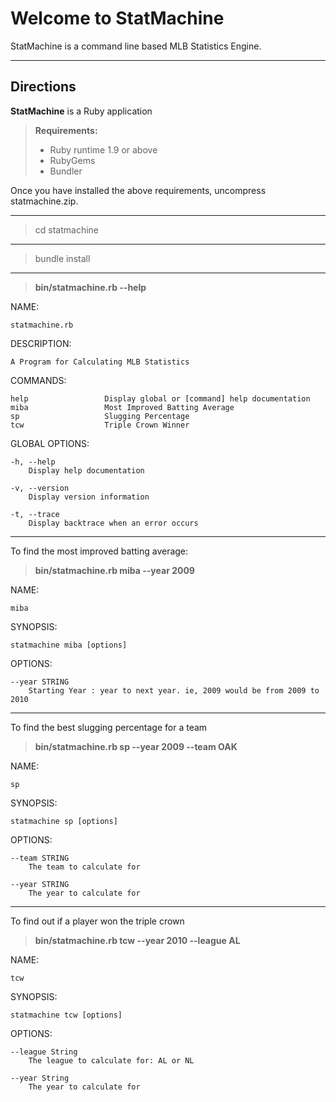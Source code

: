 Welcome to StatMachine
=====================


StatMachine is a command line based MLB Statistics Engine.  

----------


Directions
---------

**StatMachine** is a Ruby application

> **Requirements:**
>
> - Ruby runtime 1.9 or above
> - RubyGems
> - Bundler

Once you have installed the above requirements, uncompress statmachine.zip.

----------

> cd statmachine

----------

>  bundle install

----------

>  **bin/statmachine.rb --help**
 
 NAME:

    statmachine.rb

  DESCRIPTION:

    A Program for Calculating MLB Statistics

  COMMANDS:
        
    help                 Display global or [command] help documentation         
    miba                 Most Improved Batting Average          
    sp                   Slugging Percentage            
    tcw                  Triple Crown Winner    

  GLOBAL OPTIONS:
        
    -h, --help 
        Display help documentation
        
    -v, --version 
        Display version information
        
    -t, --trace 
        Display backtrace when an error occurs

----------
To find the most improved batting average:

> **bin/statmachine.rb miba --year 2009**

  NAME:

    miba

  SYNOPSIS:

    statmachine miba [options]
        
  OPTIONS:
        
    --year STRING 
        Starting Year : year to next year. ie, 2009 would be from 2009 to 2010

----------
To find the best slugging percentage for a team

> **bin/statmachine.rb sp --year 2009 --team OAK**

  NAME:

    sp

  SYNOPSIS:

    statmachine sp [options]
        
  OPTIONS:
        
    --team STRING 
        The team to calculate for
        
    --year STRING 
        The year to calculate for
 ----------
 To find out if a player won the triple crown
 
 

> **bin/statmachine.rb tcw --year 2010 --league AL**

  NAME:

    tcw

  SYNOPSIS:

    statmachine tcw [options]
        
  OPTIONS:
        
    --league String 
        The league to calculate for: AL or NL
        
    --year String 
        The year to calculate for


